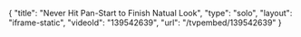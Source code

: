 {
    "title": "Never Hit Pan-Start to Finish Natual Look",
    "type": "solo",
    "layout": "iframe-static",
    "videoId": "139542639",
    "url": "\/tvpembed\/139542639"
}